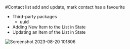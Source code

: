 #Contact list add and update, mark contact has a favourite

- Third-party packages
  - uuid
- Adding New Item to the List in State
- Updating an Item of the List in State

  
![Screenshot 2023-08-20 101806](https://github.com/rajumokara/Contact-list--Add-and-View-/assets/30016422/c71b2976-b881-47b8-8d5c-f982701976fd)
